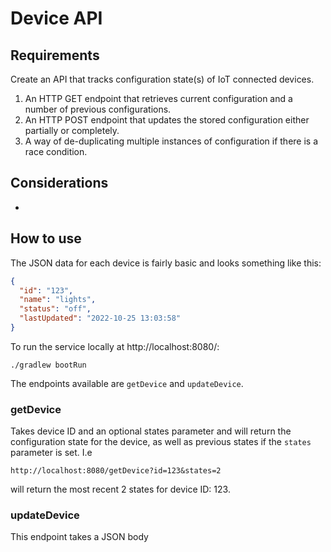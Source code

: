 # Device API 

## Requirements

Create an API that tracks configuration state(s) of IoT connected devices.

1. An HTTP GET endpoint that retrieves current configuration and a number of previous configurations.
2. An HTTP POST endpoint that updates the stored configuration either partially or completely.
3. A way of de-duplicating multiple instances of configuration if there is a race condition.

## Considerations

- 

## How to use 

The JSON data for each device is fairly basic and looks something like this:
```json
{
  "id": "123",
  "name": "lights",
  "status": "off",
  "lastUpdated": "2022-10-25 13:03:58"
}
```
To run the service locally at http://localhost:8080/:

```./gradlew bootRun```

The endpoints available are `getDevice` and `updateDevice`. 

### getDevice

Takes device ID and an optional states parameter and will return the configuration state for the device, as well as previous states if the `states` parameter is set.
I.e

```http://localhost:8080/getDevice?id=123&states=2```

will return the most recent 2 states for device ID: 123.

### updateDevice

This endpoint takes a JSON body 
